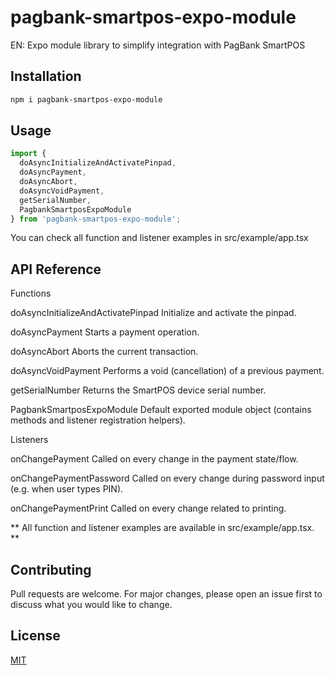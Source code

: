 # pagbank-smartpos-expo-module

EN: Expo module library to simplify integration with PagBank SmartPOS

## Installation


```bash
npm i pagbank-smartpos-expo-module
```

## Usage

```typescript
import {
  doAsyncInitializeAndActivatePinpad,
  doAsyncPayment,
  doAsyncAbort,
  doAsyncVoidPayment,
  getSerialNumber,
  PagbankSmartposExpoModule 
} from 'pagbank-smartpos-expo-module';
```

You can check all function and listener examples in src/example/app.tsx

## API Reference
Functions

doAsyncInitializeAndActivatePinpad
Initialize and activate the pinpad.

doAsyncPayment
Starts a payment operation.

doAsyncAbort
Aborts the current transaction.

doAsyncVoidPayment
Performs a void (cancellation) of a previous payment.

getSerialNumber
Returns the SmartPOS device serial number.

PagbankSmartposExpoModule
Default exported module object (contains methods and listener registration helpers).

Listeners

onChangePayment
Called on every change in the payment state/flow.

onChangePaymentPassword
Called on every change during password input (e.g. when user types PIN).

onChangePaymentPrint
Called on every change related to printing.

** All function and listener examples are available in src/example/app.tsx. ** 

## Contributing

Pull requests are welcome. For major changes, please open an issue first
to discuss what you would like to change.

## License

[MIT](https://choosealicense.com/licenses/mit/)
